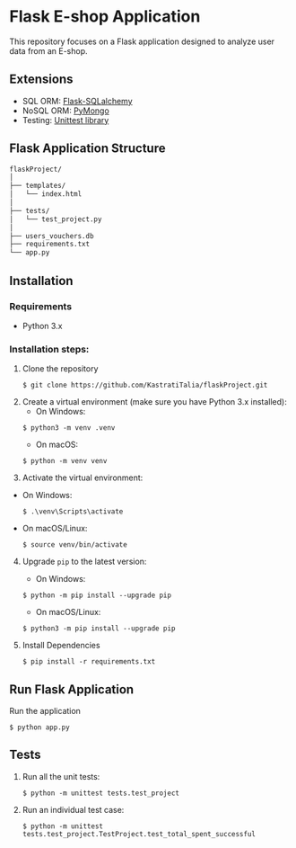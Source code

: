 
# Flask E-shop Application
This repository focuses on a Flask application designed to analyze user data from an E-shop.

## Extensions
- SQL ORM: [Flask-SQLalchemy](https://flask-sqlalchemy.palletsprojects.com/en/3.1.x/)
- NoSQL ORM: [PyMongo](https://pymongo.readthedocs.io/en/stable/)
- Testing: [Unittest library](https://docs.python.org/3/library/unittest.html)
  
## Flask Application Structure
```markdown
flaskProject/
│
├── templates/
│   └── index.html
│
├── tests/
│   └── test_project.py
│
├── users_vouchers.db
├── requirements.txt
└── app.py
```


## Installation
### Requirements
- Python 3.x
### Installation steps:
1. Clone the repository
   ```
   $ git clone https://github.com/KastratiTalia/flaskProject.git
   ```
2. Create a virtual environment (make sure you have Python 3.x installed):
   - On Windows:
   ```
   $ python3 -m venv .venv
   ```
   - On macOS:
   ```
   $ python -m venv venv
   ```
3. Activate the virtual environment:
  - On Windows:
    ```
    $ .\venv\Scripts\activate
    ```
  - On macOS/Linux:
     ```
     $ source venv/bin/activate
     ```
4. Upgrade `pip` to the latest version:
    - On Windows:
    ```
    $ python -m pip install --upgrade pip
    ```
    - On macOS/Linux:
    ```
    $ python3 -m pip install --upgrade pip
    ```
  
5. Install Dependencies
   
   ```
   $ pip install -r requirements.txt
   ```
   
## Run Flask Application
   Run the application
   ```
   $ python app.py
   ```

## Tests
  1. Run all the unit tests:
     ```
     $ python -m unittest tests.test_project
     ```
  2. Run an individual test case:
     ```
     $ python -m unittest tests.test_project.TestProject.test_total_spent_successful
     ```
